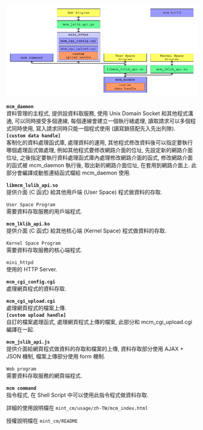 ![](/usage/zh-TW/image/mcm_0101_0101.png "系統架構")

**`mcm_daemon`**  
資料管理的主程式, 提供設資料取服務, 使用 Unix Domain Socket 和其他程式溝通, 可以同時接受多個連線, 每個連線會建立一個執行緒處理, 讀取請求可以多個程式同時使用, 寫入請求同時只能一個程式使用 (讀寫鎖搭配先入先出列隊).  
**`[custom data handle]`**  
客制化的資料處理函式庫, 處理資料的運用, 其他程式修改資料後可以指定要執行哪個處理函式做處理, 例如其他程式要修改網路介面的位址, 先設定新的網路介面位址, 之後指定要執行資料處理函式庫內處理修改網路介面的函式, 修改網路介面的函式被 mcm_daemon 執行後, 取出新的網路介面位址, 在套用到網路介面上. 此部分會編譯成動態連結函式檔給 mcm_daemon 使用. 

**`libmcm_lulib_api.so`**  
提供介面 (C 函式) 給其他用戶端 (User Space) 程式做資料的存取. 

`User Space Program`  
需要資料存取服務的用戶端程式. 

**`mcm_lklib_api.ko`**  
提供介面 (C 函式) 給其他核心端 (Kernel Space) 程式做資料的存取.

`Kernel Space Program`  
需要資料存取服務的核心端程式. 

`mini_httpd`  
使用的 HTTP Server.

**`mcm_cgi_config.cgi`**  
處理網頁程式的資料存取.

**`mcm_cgi_upload.cgi`**  
處理網頁程式的檔案上傳.  
**`[custom upload handle]`**  
自訂的檔案處理函式, 處理網頁程式上傳的檔案, 此部分和 mcm_cgi_upload.cgi 編譯在一起.

**`mcm_jslib_api.js`**  
提供介面給網頁程式做資料的存取和檔案的上傳, 資料存取部分使用 AJAX + JSON 機制, 檔案上傳部分使用 form 機制.

`Web program`  
需要資料存取服務的網頁端程式. 

**`mcm command`**  
指令程式, 在 Shell Script 中可以使用此指令程式做資料存取.

詳細的使用說明檔在 `mint_cm/usage/zh-TW/mcm_index.html`

授權說明檔在 `mint_cm/README`
